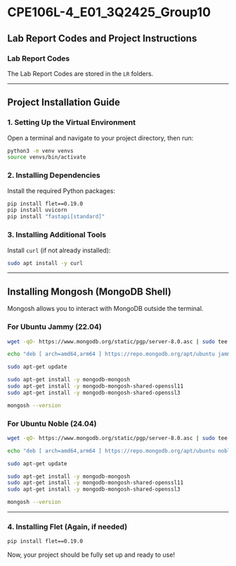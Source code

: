 # CPE106L-4_E01_3Q2425_Group10

## Lab Report Codes and Project Instructions

### Lab Report Codes
The Lab Report Codes are stored in the `LR` folders.

---

## Project Installation Guide

### 1. Setting Up the Virtual Environment
Open a terminal and navigate to your project directory, then run:
```bash
python3 -m venv venvs
source venvs/bin/activate
```

### 2. Installing Dependencies
Install the required Python packages:
```bash
pip install flet==0.19.0
pip install uvicorn
pip install "fastapi[standard]"
```

### 3. Installing Additional Tools
Install `curl` (if not already installed):
```bash
sudo apt install -y curl
```

---

## Installing Mongosh (MongoDB Shell)
Mongosh allows you to interact with MongoDB outside the terminal.

### **For Ubuntu Jammy (22.04)**
```bash
wget -qO- https://www.mongodb.org/static/pgp/server-8.0.asc | sudo tee /etc/apt/trusted.gpg.d/server-8.0.asc

echo "deb [ arch=amd64,arm64 ] https://repo.mongodb.org/apt/ubuntu jammy/mongodb-org/8.0 multiverse" | sudo tee /etc/apt/sources.list.d/mongodb-org-8.0.list

sudo apt-get update

sudo apt-get install -y mongodb-mongosh
sudo apt-get install -y mongodb-mongosh-shared-openssl11
sudo apt-get install -y mongodb-mongosh-shared-openssl3

mongosh --version
```

### **For Ubuntu Noble (24.04)**
```bash
wget -qO- https://www.mongodb.org/static/pgp/server-8.0.asc | sudo tee /etc/apt/trusted.gpg.d/server-8.0.asc

echo "deb [ arch=amd64,arm64 ] https://repo.mongodb.org/apt/ubuntu noble/mongodb-org/8.0 multiverse" | sudo tee /etc/apt/sources.list.d/mongodb-org-8.0.list

sudo apt-get update

sudo apt-get install -y mongodb-mongosh
sudo apt-get install -y mongodb-mongosh-shared-openssl11
sudo apt-get install -y mongodb-mongosh-shared-openssl3

mongosh --version
```

---

### 4. Installing Flet (Again, if needed)
```bash
pip install flet==0.19.0
```

Now, your project should be fully set up and ready to use!
